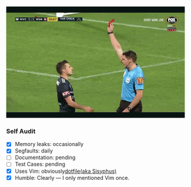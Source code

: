 ![RedCard](./image/redcard.gif)

### Self Audit

- [x] Memory leaks: occasionally
- [x] Segfaults: daily
- [ ] Documentation: pending
- [ ] Test Cases: pending
- [x] Uses Vim: obviously[dotfile(aka Sisyphus)](http://github.com/Aashish1-1-/Sisyphus)
- [x] Humble: Clearly — I only mentioned Vim once.

